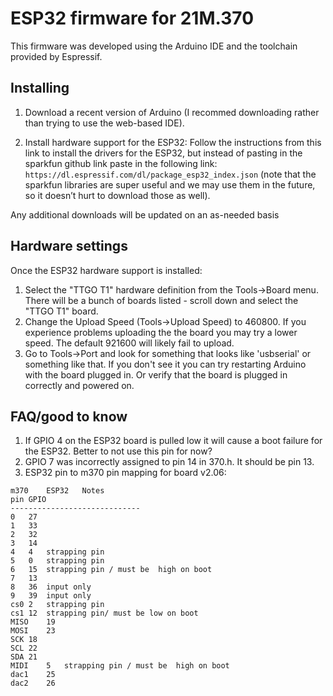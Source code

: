 # ESP32 firmware for 21M.370

This firmware was developed using the Arduino IDE and the toolchain provided by Espressif. 

## Installing

1. Download a recent version of Arduino (I recommed downloading rather than trying to use the web-based IDE).

2. Install hardware support for the ESP32:
	Follow the instructions from this link to install the drivers for the ESP32, but instead of pasting in the sparkfun github link paste in the following link:
	`https://dl.espressif.com/dl/package_esp32_index.json`
	(note that the sparkfun libraries are super useful and we may use them in the future, so it doesn’t hurt to download those as well).

Any additional downloads will be updated on an as-needed basis

## Hardware settings

Once the ESP32 hardware support is installed:

1. Select the "TTGO T1" hardware definition from the Tools->Board menu. There will be a bunch of boards listed - scroll down and select the "TTGO T1" board.
2. Change the Upload Speed (Tools->Upload Speed) to 460800. If you experience problems uploading the the board you may try a lower speed. The default 921600 will likely fail to upload.
3. Go to Tools->Port and look for something that looks like 'usbserial' or something like that. If you don't see it you can try restarting Arduino with the board plugged in. Or verify that the board is plugged in correctly and powered on.

## FAQ/good to know

1. If GPIO 4 on the ESP32 board is pulled low it will cause a boot failure for the ESP32. Better to not use this pin for now?
2. GPIO 7 was incorrectly assigned to pin 14 in 370.h. It should be pin 13.
3. ESP32 pin to m370 pin mapping for board v2.06:
```
m370 	ESP32	Notes
pin	GPIO 
-----------------------------
0	27
1	33
2	32
3	14
4	4	strapping pin
5	0	strapping pin
6	15	strapping pin / must be  high on boot
7	13
8	36	input only
9	39	input only
cs0	2	strapping pin
cs1	12	strapping pin/ must be low on boot
MISO	19	
MOSI	23
SCK	18
SCL	22
SDA	21
MIDI	5	strapping pin / must be  high on boot
dac1	25
dac2	26
```

